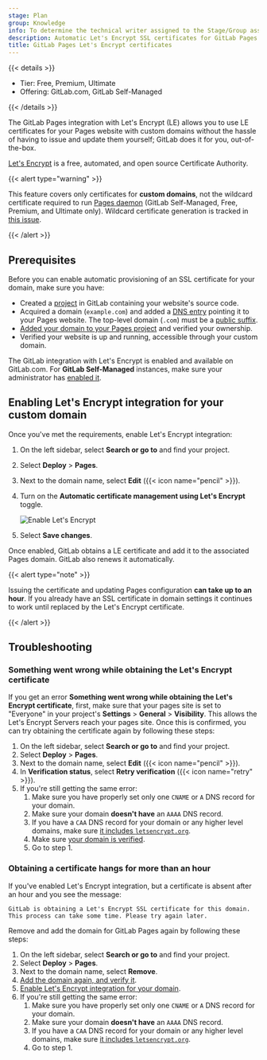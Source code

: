 ```yaml
---
stage: Plan
group: Knowledge
info: To determine the technical writer assigned to the Stage/Group associated with this page, see https://handbook.gitlab.com/handbook/product/ux/technical-writing/#assignments
description: Automatic Let's Encrypt SSL certificates for GitLab Pages.
title: GitLab Pages Let's Encrypt certificates
---
```


{{< details >}}

- Tier: Free, Premium, Ultimate
- Offering: GitLab.com, GitLab Self-Managed

{{< /details >}}

The GitLab Pages integration with Let's Encrypt (LE) allows you
to use LE certificates for your Pages website with custom domains
without the hassle of having to issue and update them yourself;
GitLab does it for you, out-of-the-box.

[Let's Encrypt](https://letsencrypt.org) is a free, automated, and
open source Certificate Authority.

{{< alert type="warning" >}}

This feature covers only certificates for **custom domains**, not the wildcard certificate required to run
[Pages daemon](../../../../administration/pages/_index.md) (GitLab Self-Managed, Free, Premium, and Ultimate only). Wildcard
certificate generation is tracked in [this issue](https://gitlab.com/gitlab-org/omnibus-gitlab/-/issues/3342).

{{< /alert >}}

## Prerequisites

Before you can enable automatic provisioning of an SSL certificate for your domain, make sure you have:

- Created a [project](../_index.md#getting-started) in GitLab
  containing your website's source code.
- Acquired a domain (`example.com`) and added a [DNS entry](_index.md)
  pointing it to your Pages website. The top-level domain (`.com`) must be a
  [public suffix](https://publicsuffix.org/).
- [Added your domain to your Pages project](_index.md#1-add-a-custom-domain)
  and verified your ownership.
- Verified your website is up and running, accessible through your custom domain.

The GitLab integration with Let's Encrypt is enabled and available on GitLab.com.
For **GitLab Self-Managed** instances, make sure your administrator has
[enabled it](../../../../administration/pages/_index.md#lets-encrypt-integration).

## Enabling Let's Encrypt integration for your custom domain

Once you've met the requirements, enable Let's Encrypt integration:

1. On the left sidebar, select **Search or go to** and find your project.
1. Select **Deploy** > **Pages**.
1. Next to the domain name, select **Edit** ({{< icon name="pencil" >}}).
1. Turn on the **Automatic certificate management using Let's Encrypt** toggle.

   ![Enable Let's Encrypt](img/lets_encrypt_integration_v12_1.png)

1. Select **Save changes**.

Once enabled, GitLab obtains a LE certificate and add it to the
associated Pages domain. GitLab also renews it automatically.

{{< alert type="note" >}}

Issuing the certificate and updating Pages configuration
**can take up to an hour**.
If you already have an SSL certificate in domain settings it
continues to work until replaced by the Let's Encrypt certificate.

{{< /alert >}}

## Troubleshooting

### Something went wrong while obtaining the Let's Encrypt certificate

If you get an error **Something went wrong while obtaining the Let's Encrypt certificate**, first, make sure that your pages site is set to "Everyone" in your project's **Settings** > **General** > **Visibility**. This allows the Let's Encrypt Servers reach your pages site. Once this is confirmed, you can try obtaining the certificate again by following these steps:

1. On the left sidebar, select **Search or go to** and find your project.
1. Select **Deploy** > **Pages**.
1. Next to the domain name, select **Edit** ({{< icon name="pencil" >}}).
1. In **Verification status**, select **Retry verification** ({{< icon name="retry" >}}).
1. If you're still getting the same error:
   1. Make sure you have properly set only one `CNAME` or `A` DNS record for your domain.
   1. Make sure your domain **doesn't have** an `AAAA` DNS record.
   1. If you have a `CAA` DNS record for your domain or any higher level domains, make sure [it includes `letsencrypt.org`](https://letsencrypt.org/docs/caa/).
   1. Make sure [your domain is verified](_index.md#1-add-a-custom-domain).
   1. Go to step 1.

### Obtaining a certificate hangs for more than an hour

If you've enabled Let's Encrypt integration, but a certificate is absent after an hour and you see the message:

```plaintext
GitLab is obtaining a Let's Encrypt SSL certificate for this domain.
This process can take some time. Please try again later.
```

Remove and add the domain for GitLab Pages again by following these steps:

1. On the left sidebar, select **Search or go to** and find your project.
1. Select **Deploy** > **Pages**.
1. Next to the domain name, select **Remove**.
1. [Add the domain again, and verify it](_index.md#1-add-a-custom-domain).
1. [Enable Let's Encrypt integration for your domain](#enabling-lets-encrypt-integration-for-your-custom-domain).
1. If you're still getting the same error:
   1. Make sure you have properly set only one `CNAME` or `A` DNS record for your domain.
   1. Make sure your domain **doesn't have** an `AAAA` DNS record.
   1. If you have a `CAA` DNS record for your domain or any higher level domains, make sure [it includes `letsencrypt.org`](https://letsencrypt.org/docs/caa/).
   1. Go to step 1.

<!-- Include any troubleshooting steps that you can foresee. If you know beforehand what issues
one might have when setting this up, or when something is changed, or on upgrading, it's
important to describe those, too. Think of things that may go wrong and include them here.
This is important to minimize requests for support, and to avoid doc comments with
questions that you know someone might ask.

Each scenario can be a third-level heading, for example, `### Getting error message X`.
If you have none to add when creating a doc, leave this section in place
but commented out to help encourage others to add to it in the future. -->
